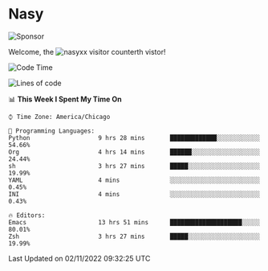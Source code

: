 # Nasy

<!--
<p align="center">
<img height="200" src="https://github-readme-stats.vercel.app/api?username=nasyxx&count_private=true&show_icons=true&theme=dracula&include_all_commits=true"/>
<img height="200" src="https://github-readme-stats.vercel.app/api/top-langs/?username=nasyxx&theme=dracula&hide=html,jupyter+notebook&count_private=true&show_icons=true"/>
</p>

  
----------------
-->

![Sponsor](https://img.shields.io/static/v1.svg?label=Sponsor&message=%E2%9D%A4&logo=GitHub&style=flat&color=pink)
 
Welcome, the ![nasyxx visitor counter](https://count.getloli.com/get/@nasyxx?theme=rule34)th vistor!
 
<!--START_SECTION:waka-->
![Code Time](http://img.shields.io/badge/Code%20Time-2%2C767%20hrs%209%20mins-blue)

![Lines of code](https://img.shields.io/badge/From%20Hello%20World%20I%27ve%20Written-5%20Million%20lines%20of%20code-blue)

📊 **This Week I Spent My Time On** 

```text
⌚︎ Time Zone: America/Chicago

💬 Programming Languages: 
Python                   9 hrs 28 mins       █████████████░░░░░░░░░░░░   54.66% 
Org                      4 hrs 14 mins       ██████░░░░░░░░░░░░░░░░░░░   24.44% 
sh                       3 hrs 27 mins       █████░░░░░░░░░░░░░░░░░░░░   19.99% 
YAML                     4 mins              ░░░░░░░░░░░░░░░░░░░░░░░░░   0.45% 
INI                      4 mins              ░░░░░░░░░░░░░░░░░░░░░░░░░   0.43%

🔥 Editors: 
Emacs                    13 hrs 51 mins      ████████████████████░░░░░   80.01% 
Zsh                      3 hrs 27 mins       █████░░░░░░░░░░░░░░░░░░░░   19.99%

```


 Last Updated on 02/11/2022 09:32:25 UTC
<!--END_SECTION:waka-->

<!-- ![visitors](https://visitor-badge.laobi.icu/badge?page_id=nasyxx.nasyxx) -->
